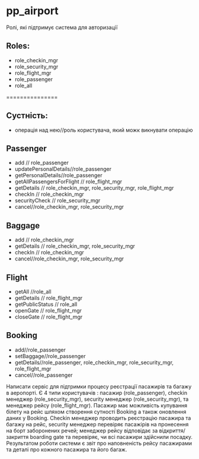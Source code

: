 # pp_airport



Ролі, які підтримує система для авторизації
## Roles:
- role_checkin_mgr
- role_security_mgr
- role_flight_mgr
- role_passenger
- role_all

===============
## Сустність:
- операція над нею//роль користувача, який можк викнувати операцію

## Passenger
- add // role_passenger
- updatePersonalDetails//role_passenger
- getPersonalDetails//role_passenger
- getAllPassengersForFlight // role_flight_mgr
- getDetails // role_checkin_mgr, role_security_mgr, role_flight_mgr
- checkIn // role_checkin_mgr
- securityCheck // role_security_mgr
- cancel//role_checkin_mgr, role_security_mgr
## Baggage
- add // role_checkin_mgr
- getDetails // role_checkin_mgr, role_security_mgr
- checkIn // role_checkin_mgr
- cancel//role_checkin_mgr, role_security_mgr

## Flight
- getAll //role_all
- getDetails // role_flight_mgr
- getPublicStatus // role_all
- openGate // role_flight_mgr
- closeGate // role_flight_mgr

## Booking
- add//role_passenger
- setBaggage//role_passenger
- getDetails//role_passenger, role_checkin_mgr, role_security_mgr, role_flight_mgr
- cancel//role_passenger

 Написати сервіс для підтримки процесу реєстрації пасажирів та багажу в аеропорті. Є 4 типи користувачів : пасажир 
 (role_passenger), checkin менеджер (role_security_mgr), security менеджер (role_security_mgr), та менеджер рейсу 
 (role_flight_mgr). Пасажир має можливість купування білету на рейс шляхом створення сутності Booking а також оновлення 
 даних у Booking. Checkin менеджер проводить реєстрацію пасажира та багажу на рейс, security менеджер перевіряє 
 пасажірів на пронесення на борт заборонених речей; менеджер рейсу відповідає за відкриття/закриття boarding gate та 
 перевіряє, чи всі пасажири здійснили посадку. Результатом роботи системи є звіт про наповненість рейсу пасажирами та 
 деталі про кожного пасажира та його багаж. 